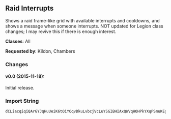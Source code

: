 ## Raid Interrupts

Shows a raid frame-like grid with available interrupts and cooldowns, and shows
a message when someone interrupts. NOT updated for Legion class changes; I may
revive this if there is enough interest.

**Classes**: All

**Requested by**: Kildon, Chambers

### Changes

#### v0.0 (2015-11-18):

Initial release.

### Import String

    dCLiacqiqiQArGYJqHuUeiK6tOiYOqvDkuLvbcjVcLuYSGIBHIAxQWVqHOHPkYXqPSmuKEgkPAAGqDnue2gkP4BOqOXHssDouizDkL6DGquzEOiQ7PuTpui4GqPwOQO6HQOmrqfxufrBef8rLsAKGQQtQI0kr4LGQIzIi6MOKyNQOYpvfLHQIQokieflffQNQqMkkXvrPYwrHu9vqvP1ccrP3cL0Crjj3fryVis)fe1GLdRQwmi4XOYKvWLb2SsXNvfgniDAvA1GqKxdQ0SvYTvO2TI(nKgUQ0XrjLYYHQNdX0r66iQTRIW3bvz8qjopiY6bHW7vkX8rjLQ7Jsv7NMu2iLfshnqklKo6ZrVOteszH0r35LsklKoIJmcfDmPJwOC)LrTDBRakl3Xa(8KyHY9xg22U9jJ)HmyEcjwOC)LXGTBWxWhUytg)JCGdECrNiyf7J7ajoWbpUOtjKGzMTraQXHorO)jfXGcWbsG9XehfE2UXesG9Xg0j12nymGoPiSkwfdm(uiYcrgwGmKpyHfgGjb2hqb)bao8dUpGszmyz72thpXOKa7dOG)aaNKG5dkusEhFP2UXuMqcSpM)Xa4hCFaLYyWY2TNoyktib2hZ)yajbZhuOK8o(sTDJjKa7diGIpaWzb6LdUtaccJblB3E64jwxcjyMz7mCWNErNg6gJDNAOqaIeGJIy8hqNadDYbSxaUXiXbl0)apjyy7rakd4)XascobyX)jEgZmBlWjal7jjy4aH8la32ngoqi)cWnuC7mCWNcya)pgWhgd4)XayyS5DHXyGNemCGq(fGV9iaLb8)yajbNaS4Z68mMz2wGtawgRlbdhq4HTBmCaHhgkUXW2NHd(ualaSqjJd4pVlmgSNJ9zWNTY4NXUZbhyyS5DHXEINemCaf8ha42UXWbuWFaGBO4gdhiKFb4BFgo4tbmGoPJO435d(Z7cJb75yFg8zRm(zS7CWbgpjyMzJHdOG)aah7TA7gdhqb)bao2B1qXngoGc(da8Tpdh8PaSN3XF6fDUvCuYV85jbZmBmCaf8ha4SG)Ni2UXWbuWFaGZc(FIyO4gdhqb)bao2BD7ZWbFka75D8NErN8HXc(FIS(0l6egpjyMzJHdOG)aah71l0VTBmCaf8ha4yVEH(nuCJHdOG)aah7TU9z4GpfG98o(tVOt(WWE9c9dJNemCqVlaITBmCqVlaIHIBBH9sWWXLdDIy7gdhxo0jIHIBBH9sWWb3ad4)XaeB3y4GBGb8)yaIHIBBH9sWWb3aITBmCWnGyO42wyVemCm)Jbi2UXWX8pgGyO42wyVemCabu8baoITBmCabu8baoIHIBBH9sSbf3U2UXggdIFYgqLWmZy4GExaeSEjHTBmCqVlacwVKWqXTZWbFkGb8)yaFymG)hdGHXM3fgJbEgZmBlWjalJnjmZSfk3Fz07cy7gdh07cGG1ljKWmZy44YHorW6Le2UXWXLdDIG1ljmuCJExGTpdh8PawayHsghWFExymyph7ZGpBLXpJDNdoWWyZ7cJXuEsyMzmCWnWa(FmabRxsy7gdhCdmG)hdqW6LegkUDgo4tbmG)hd4d7mu01ak8MWWyZ7cJrVlagd2zOORbu4nza)pgWcy876tbW4zmZSTaNaSmMkHzMXWb3acwVKW2ngo4gqW6LegkUXWbc5xa(2NHd(uadOt6ik(D(G)8UWyWEo2NbF2kJFg7ohCGXtcZmJHJ5FmabRxsy7gdhZ)yacwVKWqXngoqi)cW3(mCWNcyaDshrXVZh8N3fgd2ZX(m4Zwz8Zy35GdmEsyMzmCabu8baocwVKW2ngoGak(aahbRxsyO4g9UaBFgo4tbSaWcLmoG)8UWyWEo2NbF2kJFg7ohCGHXM3fgJnEsaMdsibZmBBfmb4)L9sg)ffbyBip5Ox0jIeBip5Ox0PH9bahhfN)yKh8KWmZEXVtkFym(FhoDsb44KFPigahhfFBdMDCyJrEWtcWCqInKNC0l60W(yZN(xNehhfN)yKh8KWmZEXVtkFym(FhoDsb44KFPi2Mp9Vmaook(2gm74WgJ8GNeMzg2hFiGItbd2UrXjdKamhKqIfk3FzBip5Ox0PnaaVCOVqIpk(9bpjmZSfk3FzO43hqMcPxGTBui9c4JIFFWtcZmBHY9xgh6lKKWmZUBmu87ditH0lW23nMe9dHfGjzuOGPeMzMzMXH(cjB32c7LWmZmZSnO4gk(9bKHlasymu87diFI)ImWUtBcWcfJHIFFGXM3LnGkHzMzMzMzgh6lKW6aa8YH(cj(O43hqgUaiXJe2UnaaVCOVqIpk(9bKpXFrgWtcZmZmZaZbjmZmZmdbqhdOF6hclaFo0xiHXgaGxo0xiX)bGogq)0pewa(O43h84XtcZmdSqagZmBtYJHaahJHqXVZhymiGIUa)jgdq5KWmZmZmo0xiz7gk(9HeMzgyoiHzMHdOKXNgh6lKKamhKa7Jba4Ld9fs2UnaaVCOVqscj2qEYrVOtd7JnO4J)uwUJb8raCi8KWmZUBmeahIXKTNmkuWucZmZmZWbuY4tdgZWSJdd7JnO4J)uwUJb8zgbWHWtcZmdmhKWmZUBmeahIXKTNoycJcfmLWmZmZmCaLm(0GbtcZmdSqa3ngcGdXyYgtWOoycJcfmLWmZmZmCaLm(0qO435JJnO4J)u(WGOp2adJHa4q4jHzMbwiG7gdbWHymzJ1zcgXNmkuWucZmZmZWbuY4tdHIFNpo2GIp(t5ddI(ydmmgcGdXyKgR5jE2XHbBmmjmZmWcbC3yiaoeJjBSAiM180tgfkykHzMzMz4akz8PHqXVZhhBqXh)P8HbrFSbggdbWHymsJ1znp9ep74WGbfMeMzgyHaUBmeahIXKnwnRH1zJ1znpzuOGPeMzMzMHdOKXNgcf)oFCSbfF8NYhge9XgyymeahIXinwnRbIF6jE2XHbBaMeMzgyHaKWmZmZmCaLm(0GXhI88GjHzMbMdsaMdsiXgYto6fDAyFGW9xawayHYFd6KoIIFNp4jHzMTq5(lBdITBBqN0ru878HeMz2cL7Vm4n(Jfmg0XFSy72gKJXFSaFVduOySnihJ)yb(b3hqPsyMz3n2eLA8H34pwS)CWGo(JfEgfkykHzMzMzyFaWXrX5ddH7VaSaWc14(RfyWqN23Ex)70yaDshrXVZhW4jHzMbwiajmZmZmBHY9xgfGfkgdEymO2UTbz7TcOSaWcLppm2gKT3kGo6cra4ZtcZmZmZUBm4z772tgkUb123TNmkuW0WbuY4tdmhKWmZmZSfk3FzpqrhMaeeB3g)Pqpg)XcF4zmsdEJ)ybJb1yKg0XFSWtcZmZmZUBmkalutw772gKd01alaSqnuCB8Nc94dbe(pqrhMaeeJzJnEgJG90XtSgJcfmLWmZmZmZmBHY9x2lo6RTBWZyKgujmZmZmZmZwOC)LbDcGNTBJ)uOhBwOO48Ho(JfdIYEXrFnM8UbVXFSy)5GbD8hlgkUbVXFSyms7fh9LNeMzMzMzMzluU)Y2GoPN7pgGXGmgBZ6)aX2TniBVvaLb0jLppjmZmZmZmZUBmOta8mgbJ1zQrHcMsyMzMzMzMzMzBq2EeGYa6KYFd6KEU)yagJ1zkgBZ6)aHNeMzMzMzMzMz2gKThbOSaWcf(b3hqP8HobWJNeMzMzMzMzGfcqcZmZmZmZmZmBdY2JaugqNu(BqN0Z9hdWyqNa4HX2S(pq4jHzMzMzMzgyoiHzMzMzMz2gKd01alaSqTDJcWcvcZmZmZaZbjmZmWCqcWCqcjyMzdoxK31hs2DEP3)6cr8Px0PeyFaf8ha4ScYdB3GbtcSpGc(daCwb5bl3XaB3yE8Nc9ak5hajgqLWmZwOC)LHWAJ8hhy7gStNua(MphGvXQWEy4ztewfRc(c(WfBY4FewfRIvad3pRIvXcaluY4aewfRAeRnYFCaKHVqVuamjmZSfk3FzlWgkgdcOuk6ymg8UduOymOG7dOuB3yy7TcOmgWr5ZtcZmBHY9xguWFaGd)G7dOuB3GcUpGsnikd7dOG)aah(b3hqPmgSKWmZwOC)LbVNWyWJnmg8ykgd6tymOSHXGYumguwhJbfILWmZG(KTBqb3hqPgeLXNnJzd7dOG)aah(b3hqPmgS4zmsd7Jjok8KWmZG3t2UbV7afQXiTXFk0doWDXNPpzmsd7Jjok84jHzMbp2SDdEpzqug2hqafFaGZc0lhCNaeegdwsyMzWJP2UbVNmMnMAqug8ytcZmdkB2Ub9jdIYW(y(hdGFW9bukJbljmZmOm12nOpzmBqztcZmdkRB7g0Nmikd7diGIpaWzb6LdUtaccJbljmZmOqSTBqzQXSXudIYGY6syMzsyMzluU)Yqi)cWXyq4bgdk4paWTDJHdeYVaCmgdhq4bgJHdOG)aaxcZmdcp2(Sf4JJ9ADE07KIWNNeMzgeES9ia98O3jLpmsEsgybggJbmgmsEsgybgg7jm2t8mMz2wFka3G3DGc1G3DTSbin)JVC)1csgh0)8bqcZmdcp2EeGo6cra4ZW2BfqhDHia85XtcZmdcp2EeGYcaluY4a(iS2i)Xb8KWmZGWJThbOm6aCkalNHUqX5)eg7jm2t8KWmZGc(da8TpBb(4yVwNh9oPi85jHzMbf8ha4BpcqzaDs5J9Xg0jfJX6mfJb7zSJfsE65ojmEsyMzqb)ba(2Ja0ZJENu(Wo7KNJLtYyyymgWyWy5zNhgg7jmgZ8Hc(daC4hCFaLAmsJP84jHzMbf8ha4hJ)yb(EhOqTDdE3bkujmZmOG)aa)y8hlWp4(ak12nOG)aah(b3hqPsyMzsyMzBqXTRTBSHXG4NSbujmZmZmBHY9xgh6Y2TXFk0doWDX)Amsd7Jjok84jHzMzMzluU)YWrHNTBxJzd7Jjok8mikJph6Yy2yJNeMzMzMTq5(lJExam2LdDIX4gya)pgGX4gWyZ)yagdcO4daCjmZmZmB3y4GExaeSEjbgJHJlh6ebRxsGXy4GBGb8)yacwVKaJXWb3acwVKaJXWX8pgGG1ljWymCabu8baocwVKqcZmZmZO3fy7ZwGpo2R15rVtkcFEsyMzMzg9UaBpcqpp6Ds5dJLNDEsEsgybggJbmgmwE25j5jzGfyym(COlJzJnEgeLbVNWymZNpok8mMn24zqug0Nmwldk4paWHFW9bukpEsyMzMzg9UaBpcqhDHia8H3tymOpXtcZmZmZUCOZTpBb(4yVwNh9oPi85jHzMzMzxo052Ja0ZJENu(WE(ZyHLNXkWWy07cGXG98NXclpJvGHXEcJbL15jHzMzMzxo052Ja0rxicaF4XumguiMNeMzMzMXnWa(Fmy7ZwGpo2R15rVtkcFEsyMzMzg3ad4)XGThbOyVwNh9oPi8VCOtEsyMzMzg3ad4)XGThbOW)DaCgk5jDafEZZrEmea4i8P4Kb8mMz2GEha2ZxxiciIp(GXnyuawOsyMzMzg3ad4)XGJj6zOORbu4npdL8KA7gfNmWyMzJcwledLcfGB)Hb0jIrrnO3bGXnyuawOsyMzMzg3W2NTaFCSxRZJENue(8KWmZmZmUHThbONh9oP8HD2jphlNKXWWy07cGXG98NXclpJvGHXEcJbLPgJ0ykpjmZmZmJBy7rakdOtkFSp2GoPymwNPymypJDSqYtp3jHXtcZmZmZ4gog)Xc89oqHA7g8yQeMzMzMXnCm(Jf4hCFaLA7guiwcZmZmZ4g2EeGYcalu(Wycg1yy8KWmZmZmSpq4(lalaSq5ZnWtcZmZmZ4g2EeGYcalu(WGXtcZmZmZM)XGTpBb(4yVwNh9oPi85jHzMzMzZ)yW2Ja0ZJENu(Wo7KNJLtYyyym6DbWyWy5zNhgg7jmgZqzZyKgt5jHzMzMzZ)yW2JaugqNu(yFSbDsXySotXyWEg7yHKNEUtcJNeMzMzMn)JbhJ)yb(EhOqTDdEpjHzMzMzZ)yWX4pwGFW9buQTBqztcZmZmZGak(aaF7ZwGpo2R15rVtkcFEsyMzMzgeqXha4Bpcqpp6Ds5d75pJfwEgRadJrVlagd2ZFglS8mwbgg7jm2t8KWmZmZmiGIpaW3EeGo6cra4dVNWyqzkpjmZmZmdcO4da8ThbOSaWcLmoGpcRnYFCapjmZmZmdcO4da8TH)7aGppjmZmWCqcWCqcjyMz7muCGDNx69VUqeF6fDkb2hVRpKa4i2UTf2lb2hVakR8FTDBlS3yMz7fqTTYUtHJXmJG9U(qcGBBLDNchjKyHY9xg55LcNNB72wMOtGTBBb276djaom2JrcZm79JtHKTBBb276djaommgS3pofsSbdJb79JtHetHHXG9(XPqI1HHXG9(XPqcIHXEmsyMz4)7GTBBH9SxInO4212n2Wyq8t2aQrEEPW55h4)7awVKW2ny4)7am74WUgyoib2hKNxkCEUTBKNxkCEUeBip5Ox0PH9XdaLDZlLKxekFEsyMz3n2PiNoz8)oWNNrHcMsyMzMzgoGsgFAyFqEEPW55h4)7GeMzgyHaUBStroDUvCuYV85zuOGPeMzMzMHdOKXNg2hKNxkCE(X7hNcjjmZmWcbiHzMzMz4akz8PH9b55LcNNFmrNajmZmWCqcWCqcjW(4oPW552UTfJzMTN)raR7eiHzMbFXMXm(0NXyB32YwqEbRLTBWop5XJblyymUbB3yJjWyxo0PTBWo9Cm6qERFYt6cqrG8tqmmmg602nkoza7XiHzMzMzBb5fSw2Ubd(b4OxoJfO4OWdggJBW2n2ycm2LdDA7gStphJoKXglaiZAynWyp7XiHzMDESjj2W50Zz72w2cYlyTSDdgJbqGmCbWWyCd2UXgtGXUCOtB3GH8cwlidfDbjiJdGaz4cGHXqN2UrXjdypgjmZmZmBliVG1Y2nyyFcW8baNjHyJGEbRbyymUbB3yJjWyxo0PTBWg9cwlid)OlibzSpby(aGJmc6fSgGXE2JrcZmd(z35y5Km22TTSfKxWAz7gSZqjpPaCBeuukmmg3GTBmfIXyxo0PTBWUZta5)4XOq(JJJcpi)eRddJHoTDJItgWE2JrcZmJXpBRS7K2UTLTG8cwlB3GbFUCWfggJBW2n2ycm2LdDA7gmSHWDDPqcYWNlhCHHXqN2UrXjdyp7XiHzMDEgF6jhXITBBzliVG1Y2nyJUlWKdadJXny7geZeySlh602nyFiCxxkKG8l(fGqHmYDbMCayym0PTBuCYa2ZEmsyMzW5KyZc8dFo3PBf(zX2TTSfKxWAz7gmw5ohmgWbaicammg3GTBSXeySlh602nyJEbRfKHd4tHcFM3hqPqMvUZbgWbaicammg602nkoza7XiHzMzMzBb5fSw2UbBef)pFqE9PayymUbB3ynpHXUCOtB3Gn6fSwqEe0)ak8G8iuYlscaCqHmRddJHoTDJItgWEmsyMzMz2wqEbRLTBWWg5fkKWY9tbWWyCd2UX6pHXUCOtB3G9HWDDPqcYdGpfkCN3hqPq(J8c9IL7NcGXE2JrcZmBe8JnRG95SDBlBb5fSw2Ubd(ENd2iOGpommg3GTBSXum2LdDA7gSrVG1cYN7tjJdG8zqIBHobWWyOtB3O4KbSN9yKWmZyfS36jTDBlBb5fSw2Ub7muYtkah5fSwWWyCd2UXuigJD5qN2UbB0lyTGmd4OiuiFkhyeuuo4cdJHoTDJItgWE2JrcZmd(InJj5Zod(y72w2cYlyTofo2UXgRZui(jgfgd5fSw2UbB0lyTmsIYbxyymUbB3ykeJXUCOtB3Gn6fSwqEe0)ak8GmRCNdmgLcdJHoTDJItgWEmgZmBBfD0NZobah5IoLWmZmZSTG8cwRtHJTBSXgJIrX2tymKxWAz7gSrVG1YijkhCHHX4gSDJPqmg7YHoTDd2OxWAb5rq)dOWdYSYDoWyukm2JrcZmZmZ2cYlyTSDd2ZEPxU)YE(6JqHHX4gSDJPqmg7YHoTDdgYlyTG88tjJdGmybgdM0)6fhWDrUOtiZgm2JrcZmZmZ2cYlyTSDd2iO)bu4zKeLdUWWyCd2UXuigJD5qN2UbB0lyTG8iO)bu4b5Z)VtSNdJiVzda)oFaJ9ShJeMzgCym7ofo2UTLTG8cwlB3GncUKxl75FeOWWyCd2UXgtGXUCOtB3GDNNaYqaDcGmcCjVwq(jigg7XiHzMzMzBb5fSw2UbBe66JBph8hddJXny7gR5jm2LdDA7gSpeURlfsq(eaOxUfaYiOZlhcuuo4cV)jaWypgjmZmZmBliVG1Y2nym8b4xGXWfhadJXny7gBmbg7YHoTDdgYlyTG88tjJdG8Mpa)c2CXbWyp7XiHzMXkp7CWhB32YwqEbRLTBWg9c(4g8)Nd2ik(fUayymUbB3yJjWyxo0PTBW(q4UUuib5XOt4czKxWhh6FoadJHoTDJItgWE2lb7LqcMz2g9NxkKmoOao4ABqXnSpUtkCEUeBqXnU1hbbJDNue7oT3)fhHp2h3jfopNNnGkHzMTbf3GRTBSHXy0UtkInGkHzMzMzluU)YUtQTB3jfbRWLesyMzMz2DJnrPg)7KEG8cwldf3Ut6bYlyTofo8mkuWucZmZmZmZmSp28P)1jXXrX5ZT(ii2XHbZUtkahN8l1atkoKmOFeBIAiVG1YM)Xag5PWbgpjmZmZmdSqasyMzMzMzMTq5(lB(hdSD7oPhiVG1YqXT7KEG8cwRtHJeMzMzMzMz3n2eLA3j9GBWOqbtjmZmZmZmZmZmSp28P)1jXXrX5ZT(ii2XHbZUtkahN8l1ysWSJdB(hdSJddgtYgFrqUZh2zWXUZnOW4jHzMzMzMzgyHaUBSjk1Ut6XLdDAuOGPeMzMzMzMzMzg2hB(0)6K44O485wFee74WGz3jfGJt(LAmjy2XHn)Jb2XHbJjzJVii35d7YHoT7CdkmEsyMzMzMzMbMdsyMzMzgyoiHzMbMdsaMdsC3yyF8HakofmyuOGPeMzgoGsgFkbyoiHeyFCECu65)RfKg9cwleB32cwHH9jaZhaCMeInc6fSgGrcB3O4KbymScBe0lynyOBmkuGX47dOuakzeyKW2nkozagdRW2k(FoyNHtg5paWHrcB3O4KbSxcSpGF0fKop(fGqh9cwleB32cwHXyWeapyKW2nkozagdRWo7IZTag6gd(b)1D(agjSDJItgGXWkm4hDbjd(IIpSTncGdMxkKGrcB3O4KbymSc7535WD(WGFWFbJe2UrXjdyVeyF88)6p5aWbN8Dy0lyTqSDBlyf2i6hFZfhaJe2UrXjdWyyf2i6hhHm(damsy7gfNmaJHvyJOF8n)1cgjSDJItgWEjW(Gvalaao4KVdJEbRfITBBbRWi5NdG)PayKW2nkozagdRWyLp5fmsy7gfNmaJHvySYF(ybGrcB3O4KbymScJfO4FeOWiHTBuCYamgwHn6FI)dGbhWgWebaJe2UrXjdWiHzMHvym(dxamsy7gfNmaJHvym((cJe2UrXjdWyyfgl3haCMeIXazCibJe2UrXjdyVesSH8KJErNg2hluu4s(L)DsrWyiVG16u4GXqEbRfgBmze6ZbpBYZyMzJKOOWL8R9nKxWADkCyKiVG1YE)xC7onkuG94EcW0UtkahN8l1OFiSasyMzBqXn4A7gBymgT7KIydOsyMzMz2cL7VS7KA72DsrWkCjHeMzMzMD3y8NOuBmze6ZbpBAO42DspqN8KWmZmZS)CW4ZFIsT7KEG8cwRtHdpdf34prPgYlyTofo8muCJ)DspqEbR1PWX23nKxWADkC4XtcZmZmZ(ZbJp)jk1Ut6bYlyT4zO4g)jk1qEbRfpdf34FN0dKxWAz77gYlyT4XZOqbtjmZmZmZmZWbuY4t7oPsyMzMzgyoiHzMbMdsyMz4akz8PnVljaZbjKyHY9x2gYto6fDAKFh(ua2Rf7MxkcFEsyMzmZSX4)DWqOFkzedhSbhGa1WjpnWja4qYE6Gjmeah6CarcZmBHY9xg55LsYlc12nSpEaOSBEPK8Iq5ZtcZmtcZmBdkUDTDJnmgJg55LsYlc1gqLWmZmZSfk3FzKTDJ88sj5fHI1ljKWmZmZSfk3FzVaQTBKTJdd2lGctcZmZmZwOC)L9G8DaJn)JbymU1hbrcZmZmZUBm2nV0tILlcfHpzEgfkykHzMzMzMz2dY3bB3y38s3k7ofo8jZtcZmZmZmZS5FmW2n2nV0Z9hd4tMNeMzMzMzMzCRpcITBiGfGJYNPym2nV0ZwFee(K5XtcZmZmZaZbjmZmZm7UXEq(oy)5Gn)Jb2FoyCRpcIrHcMsyMzMzMzMH9X76djaocwFq(oqcB3W(4D9HeahbRpiFhiHHIBBH9syMzMzMzMTq5(l712nSpExFibWrW6dY3bsiHzMzMzMzMeMzMzMzMzVhKNxQTBKLWmZmZmZm79y(hdSDB(hdKWmZmZmZm79GB9rqSDJB9rqKWmZmZmZm79y9rOJaGPTBVhRpcDeamnuCJ5XFk0dOKFaKWmZmZmZm79ya8hSDJDZl9ue4a(dpdFRqrrO8jZtcZmZmZmZS7gJDZl9Ky5Iqr4)cO8mkuWucZmZmZmZmZm794fqTDJDZl9mCWNsghWWF8Dbj(VakpjmZmZmZmZmZmSpEbuw5)Iv2nV0TYUtHd)xaLhjSD7b57GeMzMzMzMzGfcqcZmZmZmZmZm794fqTDBExsyMzMzMzMbMdsyMzMzMzM9ES(i0ZdO2U9E8cOgkU9ES(i0ZdOsyMzMzMzMD3ySBEPNIahWF4z4BfkkcL)lGYZOqbtjmZmZmZmZmZS3Jxa12T5DjHzMzMzMzgyoiHzMzMzMz27XDsrSD794oPigkUnaaVCOVqIp2h3jfophRVhCRpccj4jHzMzMzMzMeMzMzMzMzluU)YqxdNHogcFQTBVh35zOJHWNkHzMzMzMz27XDEg6yi8P2UXU5LI9Mnao6D(4m0Xq4t5tMNeMzMzMzMz3n27XDEg6yi8P2FoytuQHUgodDme(uJcfmnMz2y38snWKcWbdgh6yi8PsyMzMzMzMzMzmZSXyacGAuOGlUDNuaoo5xQr)qybmkQna28jVOym4caV35dJcfyRpc14(iuJEhdKWmZmZmZmZmZwOC)LDNuem2eaVtNueB3EpUtkcgBaaE5qFHeFSpUtkCEowFp4wFeesWtcZmZmZmZmZmBdkUbx2SDJnmgJ2DsrSbujmZmZmZmZmZmZmBdkUbxMA7gBymgTjaENoPi2aQeMzMzMzMzMzMzMzMzluU)YUtkgBcG3PtQTB3jfbRWLnsGXMa4D6KIGv4YusiHzMzMzMzMzMzMzMz2DJDN0dKxWAz772eaVtN0dKxWAz)5GDN0dKxWADkCS9DBcG3Pt6bYlyTofogfkykHzMzMzMzMzMzMzMzMzMnbW70j9y9rON9rO2UDN0J1hHE2hHkHzMzMzMzMzMzMzMzgyoiHzMzMzMzMzMzMzG5GeMzMzMzMzMzgyoiHzMzMzMzMzM9ECNueB3Ma4D6KIiHzMzMzMzMzM9EGaatB34tnMT3J1hHocaMgt2y7jEgZmBmgGaOgfk4IBiaW0qOFkzejmZmZmZmZaZbjmZmZmZmZKWmZmZmZmBHY9x2gYto6fDApa0tNu(iG1gmgYlyT4jHzMzMzMzMzMTq5(l7oPsyMzMzMzMzMz3ngfsVa(iVG1INTVBWqO435dygfkykHzMzMzMzMzMzMz3j12nSpwOOWL8lFeWAZXDsrWyZ7cJH8cwlm2M)cbWtcZmZmZmZmZmdSqa3ngfsVa(iVG1INTVBWMKhdbaomJcfmLWmZmZmZmZmZmZS7KA7g2hluu4s(LpcyT54oPiymKxWAHXM3fgBZFHa4jHzMzMzMzMzMbMdsyMzMzMzMzMz3n2eLA3j1OqbtjmZmZmZmZmZmZmd7daookoFyNoPaCCYVuJjb74GIIqXVZh8rEbRfVJdymjBIsTnOKNdW4jHzMzMzMzMzMbMdsyMzMzMzMzMz4akz8PDNujmZmZmZmZaZbjmZmZmZmZEpEaONoP2U9aqpDsnMz2yhY)byB7D7ha6PtkFyiVG1cgpdf3E3(bGE6KYh5fSwNchEsyMzMzMzMjHzMzMzMz2DJ9EWT(ii2(Ubd(InJj5Zod(aZOqbtjmZmZmZmZmZS3JhOiFoB3y38sFo5nB4tgJbBR43XOxCGHUXg95WVBUCay8KWmZmZmZmZmZwOC)LH8cwlsIYb3rFomgYlyTijkhCXyOV0l3F981hHIXqG(hqHhjr5GReMzMzMzMzMzMeMzMzMzMzMz2guCdU2UXggJrJ)7XDsr4zdOsyMzMzMzMzMzMz2cL7VS7KA727XDsrWkCjHeMzMzMzMzMzMzMD3y3j9a5fSwNchBF3yJ1zke)eJYOqbtd5fSwKeLdUJ(C2UDNujmZmZmZmZmZmZmdSqa3n2DspqEbR1PWX23n2yJrXOy7jJcfmnKxWArsuo4A72DsLWmZmZmZmZmZmZmWcbC3y3j9a5fSw2(Ub7zV0l3FzpF9rOWmkuW0qFPxU)65Rpc12T7KkHzMzMzMzMzMzMzGfc4UXUt6bYlyTS9Dd2iO)bu4zKeLdUWmkuW0qG(hqHhjr5GRTB3jvcZmZmZmZmZmZmZaZbjmZmZmZmZmZmWCqcZmZmZmZmZm7UXqEbRfjr5G7OpN9NdgYlyTijkhCT)CWqFPxU)65Rpc1(Zbdb6FafEKeLdUgfkykHzMzMzMzMzMzMziVG1IKOCWD0N7aDA7g)3JhOiFo7phS3J1hHEEa123nymawqjpPaCy8KWmZmZmZmZmZmZmKxWArsuo4EGoTDJ)7XlGA77gmgalOKNuaomEsyMzMzMzMzMzMzg6l9Y9xpF9rOhOtB34)E8cO2(Ub7zqabGFcaomEsyMzMzMzMzMzMzgc0)ak8ijkhCpqN2UX)94fqT9DdgCqrh)G8hFaMHIBVhVaQTVBWybGJJI)G8hFagpjmZmZmZmZmZmZm7UXqEbRfjr5G7Op3b60(Zbd5fSwKeLdUhRpc9SpcvcZmZmZmZmZmZmZ(ZbJp)jk1qEbRfjr5G7Op3X6Jqp7Jq5zO4gYlyTijkhCpwFe6zFeQXiyiVG1IKOCWD0N7y9rON9rO8mkuWucZmZmZmZmZmZmZmZmKxWArsuo4o6ZDS(i0Z(iuB3qEbRfjr5G7X6Jqp7JqLWmZmZmZmZmZmZmWCqcZmZmZmZmZmdmhKWmZmZmZmdmhKWmZmZmWCqcZmdmhKamhKqIfk3FzBip5Ox0Pr(D4tbW5I8U(qIppjmZmMz2GZf5D9HKHd2GdqGA4KNg4eaCizpDWMHa4qNdisyMzluU)YO2UTvaLL7yaFEsyMzluU)Yq4(lalaSqTDd7deU)cWcalujmZmMz2gqLWmZyMzBHY9xguWFaGB7gdhqb)baUeMzgZmBqb)ba(2JauwayHYh7dOG)aaNvqEWtcZmJzMTfk3FzdGf9B7g1y2W(ak4paWzfKhSChdKWmZyMzBHY9x2F9c9B7g)bWI(nMSX2t8S)CW4ZMXSnaw0VXin2EINj7nMAO42tsyMzmZSbf8ha4BpcqzbGf6zOluC(SHXydJXgg7VEH(5jHzMXmZguWFaGV9iaLfawONHUqX5ZggJnmgBym24jHzMXmZgc3FbybGfkFOG)aaNNeMzgZmBG5GeMz2cL7Vm87dO0XOi0ZJENuB3EscZmBHY9xg55LsYlc12nSpEaOSBEPK8Iq5ZtcZmBHY9xgzeWal3faX2TTWEjmZSnO4gejB3ydJXOrEEPK8IqTbujmZmZmBHY9xgzB3ipVusErOyfIejKWmZmZSfk3FzV2UXU5LEsSCrOi8jZZ(Zbd7J31hsaCeSYU5LUv2DkC4tMhjKWmZmZSfk3FzxB3GizmZSDTDB4I8U(qYUZbawGiNbrY2T7CaGf7onYZlLKxeQeMzMzMTq5(ldbkk8KWmZmZS7g71OqbtjmZmZmZmZwOC)LDNNHogcFQTBSBEPyVzdGJENpodDme(u(WExFibWHXtcZmZmZmZS7g7opdDme(uJcfmLWmZmZmZmZmZqGIcpB3EpqaGP9Nd2eLAVhdG)GeMzMzMzMzGfcqcZmZmZmZmZmdbkk8SDJDZl9ueg9lYfcla)3dYZlLNeMzMzMzMzG5GeMzMzMbMdsyMzMzMeMzMzMTq5(lJExam28pgGXUCOtmg3agJBGb8)yagdcO4daCjmZmZmB3y4GExaeSEjbgJHJ5FmabRxsGXy44YHorW6Leymgo4gqW6Leymgo4gya)pgGG1ljWymCabu8baocwVKqcZmZmZKWmZmZS7gdbkk8mkuWucZmZmZmZmYiGbwUlacwVKW2nkozGeMzMzMzMz43hqPJrrONh9oP2Un(tHEm(Jf(43hqPJrrONh9oPym6Db2ERakJVpGs5ZJNeMzMzMzMzsyMzMzMzMnGkHzMzMzMzMzMn)JbBpcqzbGfkFek(D(4aHme4)Em)Jbym2WyyFm)JbKemFqHsY74lLhpjmZmZmZmZmZSfk3FzC2UXySpfoq(msI9Orq(SNrYNX4ry99GB9rqiHeMzMzMzMzMz28pgS9iaLfawONHUqX5ZDGJX4oEGX4oGapjmZmZmZmZmZmeU)cWcalu(Z)yapjmZmZmZmZmZS5Fmy7rqrHhFEsyMzMzMzMbMdsyMzMzMzMjHzMzMzMz2cL7VmouYtkgJd6h)babJn(ozmGd6h)baJD5qNN7pgy72tySNWyJ)uOhqj)aGXM3LeMzMzMzMzluU)YUtk89sHYk3jJbCq)4pasyMzMzMzMjHzMzMzMz2guCdU2UXggJrJ)7XDsr4zdOsyMzMzMzMzMzluU)YUtQTBVh3jfbRWLesyMzMzMzMzMz3n2DspqNgfkykHzMzMzMzMzMzMzCOKNuB34qjpPgRLXMeMzMzMzMzMzMzMTq5(ldS(ViGbB3OgZg)7KES(i0Z(iudf3yE8Nc9ak5haEsyMzMzMzMzMzMz2cL7VmCW4)DA724pf6X4pw4)eg7oPhCdgZgy9Frad8KWmZmZmZmZmZmZS7gdhm(FN2(U9KrHcMsyMzMzMzMzMzMzMzMD3yCq)4pai2(U9KrHcMsyMzMzMzMzMzMzMzMzMzxo055(Jb2UDN0Jlh6ucZmZmZmZmZmZmZmZmWCqcZmZmZmZmZmZmZmZmoOF8haeB34G(XFaqmwlJnjmZmZmZmZmZmZmdSqa3ngoy8)onMSn(ozmGd6h)bWOqbtjmZmZmZmZmZmZmZmZgFNmgWb9J)ay7goy8)oLWmZmZmZmZmZmZmZm7oPW3lfkRCNmgWb9J)ay72DsLWmZmZmZmZmZmZmZm7YHop3FmW2T7KEC5qNsyMzMzMzMzMzMzgyoiHzMzMzMzMzMbMdsyMzMzMzMbMdsyMzMzMzMD3yCOKNuJrWEYOqbtjmZmZmZmZmZSlh6C7raklaSqjJd4d70jfGV5ZbyvSQt5qNiSkwfm74WUCOZZ9hd4jHzMzMzMzMzMD5qNBpckk84ZtcZmZmZmZmZm7UXgFNmgWb9J)aymzB8Nc9ak5haJcfmLWmZmZmZmZmZmZmUHThbOSaWcLp2hBqXh)PSChd4p(ozmGd6h)bGhpjmZmZmZmZmZmZmJBGb8)yW2Ja0ZqrxdOWBY)oPW3lfkRCNmgWb9J)aCS(i0Z(ium2DsHVxkuw5ozmGd6h)b4GBGNeMzMzMzMzMzMzMD3yCq)4paigJG9KrHcMsyMzMzMzMzMzMzMzMXnS9iaLfawONHUqX5)egJnmgBym24jHzMzMzMzMzMzMzGfcqcZmZmZmZmZmZmZmZS7gB8DYyah0p(dGXKnM4GjmkuWucZmZmZmZmZmZmZmZmZmJBy7raklaSqpdDHIZNnm2tySNWySXtcZmZmZmZmZmZmZmZmWcbC3yJVtgd4G(XFamMSXemQdMWOqbtjmZmZmZmZmZmZmZmZmZmUHThbOSaWc9m0fkoF2WySHXEcJXgpjmZmZmZmZmZmZmZmZaleGeMzMzMzMzMzMzMzMzMzg3W2JauwayHEg6cfNpBym2WySHXyJNeMzMzMzMzMzMzMzMzG5GeMzMzMzMzMzMzMbMdsyMzMzMzMzMzMzg3W2JGIcp(8KWmZmZmZmZmZmZmUbgW)JbBpckk84ZtcZmZmZmZmZmdSqasyMzMzMzMzMzMzg3W2W)DaWNNeMzMzMzMzMzMzMXnWa(FmyB4)oa4ZtcZmZmZmZmZmdmhKWmZmZmZmZmZUBmoOF8haeJry3yZOqbtjmZmZmZmZmZmZmdcO4da8ThbOm6aCkalNHUqX5ZggJnmgB8KWmZmZmZmZmZaleGeMzMzMzMzMzMzMbbu8ba(2JaugDaofGLZqxO48FcJ9eg7jEsyMzMzMzMzMzG5GeMzMzMzMzMzgeqXha4Bpckk84ZtcZmZmZmZmWcbiHzMzMzMzMzMD5qNBd)3baFEsyMzMzMzMzMzCdBd)3baFEsyMzMzMzMzMzCdmG)hd2g(Vda(8KWmZmZmZmZmZGak(aaFB4)oa4ZtcZmZmZmZmWCqcZmZmZaZbjmZmWCqcZmBdkUDTDJnmge)KnGkHzMzMzluU)YM)Xam2LdDIX4gWyCdmG)hdWyqafFaGlHzMzMz7gdhZ)yacwVKaJXWXLdDIG1ljWymCWnGG1ljWymCWnWa(FmabRxsGXy4acO4daCeSEjHeMzMzMD3ytuQrgbmWYDbqW6LegfkykHzMzMzMz28pgSn8Fha85jHzMzMzMz2LdDUn8Fha85jHzMzMzMzg3W2W)DaWNNeMzMzMzMzCdmG)hd2g(Vda(8KWmZmZmZmdcO4da8TH)7aGppjmZmZmdmhKWmZaZbjmZmgoGWJThbOW37afk)XFk0JXFSWNHT3kGcFVduO85HXWVpGshJIqpp6DsnMngoGWJT3kGssWgkFE84jbyoiHeyF8cWVOdxoB32c7nMz2Wgh)djdDJ9cWVOdxoJ7Vwq4ZbxKd7KtkoKSDBl3jfGFI)Y2TJJdmg3FTGWNdU2UDCCWEjOFiSah3jcaNYh7Jxa(fD4YHX2YDsb4N4VSD7Pd2WyC)1ccFo4A7g53HpfaNlY76dj2Ztc6hclWXDIaWP8X(4fGFrhUCySTCNua(j(lB3E6GjWyC)1ccFo4A7g53HpfG9AXU5LIWEEsiHeKoAafYCKrOOJj95KsjLs6Oph9Ecal43hpa4Sc6aG0Z9ePJ(ddx6fD(xqMIFF8aGJqklKEo2iLfshrXVpEaWjLfshbobysjD0zOZHl9IoriDecziaobysppoyZflKoA05pjjjjPJqidbWjat6iYB2CXcPJG8zypIfipIfSzmlKoIcPxaPJqOFkzeshrEcobysjD0NmfL0rKNxkPJExFibWjDezeaK)l49HecfNmG0Nt6iYiaitEEPK(CsPKoI8KIFF8aGtklKsjLskL0rCOluCszH0ZbXKEUNiLs6ioYiu0XSaWcL0rmZSDgzek6yJcWcvInKNC0l6KppjmZSfk3FzuB32kGYYDmGppjmZSfk3FzyB72Nm(hYG5jKWmZwOC)LXGTBWxWhUytg)JCGdECrNiyf7J7ajoWbpUOtjmZmjmZS7gd7JpeqXPGbJcfmLWmZmZmCaLm(ucZmdmhKWmZKWmZ2GIBW12n2WymA8X(4fGFrhUC8SbujmZmZmBHY9x2j(lB3W(4fGFrhUCyfUKqcZmZmZoXFDS(i0Z(RfyW2Tt8xhRpc9S)AbgmuCJ5XFk0dOKFaKWmZmZS7gJAmBN4VowFe6z)1cmymc2j(RJ7KcWpXFzuOGPeMzMzMzMzN4Vo4(Rfe(CWLppjmZmZmZmZoXFDS(i0Z(RfyW2nQeMzMzMbMdsyMzG5GeG5aPJgaiCKocBCo7epD8ePJgUiqKip5O3taiD0FcjshnCrExFinI(5GlcPJGO5iD0Wf5D9HelaSqjDeenhPJGcUpGsjLbiMreIzuSAwnJI1WOyc2ykBqmBpr6gMHyiM0r3bshX4)DWoDsb44KFPiKo6oVuiZHo(DbOGbsphBKocIeze6DdKiDejpjdSq6Of6FGuwiD0WDZMlh5ffsKYcPJgtErVKYcPusPKoAZNJErNKYcPJgtErVKYcPusPKo69eV0)cmPKYcPJgtErVKYcPusPKoc)ZbiLfshnM8IEjLfsPKsjDeo6cqklKoAm5f9sklKsjLs6i6FbMuszH0rJjVOxszHukPushrgba5j4eaCsFoPJiJaG8lGcHpLUaKcbsPKoAsEml43hpa4iKEoMs6iuY01Dci95Koch84IozbsVashD5qNKoIIFF8aGtklKoIJmcfDmPJyMzJf87Jha8TTZEgR8CSzbYK8zBfYNKr)KNJfiZUZXWPKKLtY4tchj2qEYrVOt(qgJbzmgcziCYtaMumgKXyiOKX5aBLDNchmgckzCoW5(JbymiJXGmgBaGq3k7ofoySbac9C)XamgKXyqgJDCCWtcZmBHY9xg12TTcOSChd4ZtcZmBHY9xg22U9jJ)HmyEcjmZS7gd7JpeqXPGbJcfmLWmZmZmCaLm(ucZmdmhKWmZKWmZwOC)L9IXEzQTByF8U(qcGJGveuY4CGTYUtHdjWyyF8U(qcGJG1bacDRS7u4qcjmZmjmZS7g71OqbtjmZmZm79abaM2UrXjdKWmZmZS3J1hHocaM2UrLWmZaZbjmZS7g7LPgfkykHzMzMzVm9abaM2UrXjdKWmZmZSxMES(i0raW02nQeMzgyoiHzMjHzMD3ytuQ9A)5GHqgcN8eGj123nyJo)jjjjH8PNJLtYygZUZZcm7phmeuY4CGTYUtHZ2iKHaF2WySopBF3GDEafMrHcMsyMzMzgZmBNhhqbZbJcfyJ)iuaUDrmkuGHGsgNdiHzMzMziOKX5aBLDNchB3W(4fqzL)lwrqjJZb2k7ofoKqcZmZmZUBmeuY4CGTYUtHJrHcMsyMzMzMzM9A7g2hVRpKa4iyfbLmohyRS7u4qcjmZmZmZmZqqjJZbo3FmW2T3J5FmqcZmZmZaZbjmZmWCqcZmtcZm7UXMOu71OqbtjmZmZmdhqjJpLWmZaZbjmZmjmZSfk3FzCRpcITBVhCRpcIeMzMeMz2DJHqgcN8eGj123nyJo)jjjjH8zypIfipIDND2jhncMrHcMsyMzMz2cL7VmKxWADkCWyiVG1Y2TJJdjmZmZmtcZmZmZUBmU1hbX23nyNhBsInCo9CWmkuWucZmZmZmZmMz2oDJ9(xlizCFekI9IJszgDUGKH8cwlmg8agCNOWZOqbqY4(tJ7JqnSpby(aGZKqSrqVG1WHeMzMzMzMz3ng2hNhhLE()AbPrVG1cbRiVG1IegfkykHzMzMzMzMzM9U9da90jLpmSpby(aGZKqSrqVG1amEhOtB3O4KbsyMzMzMzMbMdsyMzMzgyHaUBmU1hbX23nym(zBLDNeMrHcMsyMzMzMzMXmZ2PBmkuGH8cwl7IyWNlhCXy)5GrHcS1hHAWNlhCnO)3xWemymzJnMWqaCOZbe7)afJDPmje7XcsVqbdhsyMzMzMzMD3yiVG1Y23nyWNlhCHzuOGPeMzMzMzMzMz2cL7VS7KA7272pa0tNu(WGpxo4cJNeMzMzMzMzMz2cL7VmUpcfoGf9B7g1y24FN0J1hHE2hHAO4gZJ)uOhqj)aWtcZmZmZmZmZm7UX4(iu4aw0VXKn2G4dwTrHcMsyMzMzMzMzMzMz2DspESG0luWGTBuCYaJzMnoYaBmkoWqEbC3)YEXr5aii35djmZmZmZmZmZmWCqcZmZmZmZmZm7UXUt6XJfKEHcgmkuWucZmZmZmZmZmZmZUt6b3GTBSXOmMz2WbdK5adgf1yJ1T7gdEadbaSVHqMJdGGSH8YGpxo4kHzMzMzMzMzMbMdsyMzMzMzMbMdsyMzMzgyHaUBmU1hbX23nyNNXNEYrSaZOqbtjmZmZmZmZUBmSpGF0fKop(fGqh9cwleSI8cwlsyuOGPeMzMzMzMzMz272pa0tNu(WgDxGjhagVd0PTBB(leGeMzMzMzMzG5GeMzMzMzMz3ngYlyTS9Dd2O7cm5aWmkuWucZmZmZmZmZmBHY9x2DsTD7D7ha6PtkFyJUlWKdaJNeMzMzMzMzMz2cL7VmUpcfoGf9B7g1y24FN0J1hHE2hHAO4gZJ)uOhqj)aWtcZmZmZmZmZm7UX4(iu4aw0VXKnigIpycJcfmLWmZmZmZmZmZmZS7KEWny7gtzcjmZmZmZmZmZmWCqcZmZmZmZmWCqcZmZmZaleWDJXT(ii2(UbdoNeBwGF4Z5oDRWplWmkuWucZmZmZmZS7gd5fSw2(UbBef)pFqE9PaygkUH8cwlBF3GHnYluiHL7NcGzuOGPeMzMzMzMzMz2cL7VS7KYgg7oPm12T3TFaONoP8HnII)NpiV(uamEyS3TFaONoP8HHnYluiHL7NcGXtcZmZmZmZmZm7oPSDGoTDJpYlyTS9Dd2ik(F(G86tbW4jHzMzMzMzMzMDNuMEGoTDJ)eLA3jLTd0jpjmZmZmZmZaZbjmZmZmZmZUBmKxWAz77gmw5ohmgWbaicamJcfmLWmZmZmZmZmZwOC)LDNuB3E3(bGE6KYhgRCNdgd4aaebagpjmZmZmZmZmZSfk3FzCFekCal632nQXSX)oPhRpc9Spc1qXnMh)PqpGs(bGNeMzMzMzMzMz2DJX9rOWbSOFJjBSbXhSAJcfmLWmZmZmZmZmZmZS7KEWny7gBqSeMzMzMzMzMzgyoiHzMzMzMzgyoiHzMzMzGfc4UX4wFeeBF3GXkyV1tcZOqbtjmZmZmZmZyMz70n24)dGDrmUpc9oFWi5G(NtW6oFyWdkyANHsEsb4iVG1YUigzeWag7szsi2JfKEHcgoKWmZmZmZm7UXqEbRLTVBWodL8KcWrEbRfmJcfmLWmZmZmZmZmZwOC)LDNuB3E3(bGE6KYh2zOKNuaoYlyTGXtcZmZmZmZmZm7UXUt6b3GTVBmfIT)CWy38spjwUiue(VhKNxkp7phm(SBEPN9rO35JtNBq5)EqEEP8muCJDZl9mO)5eSoDUbL)7b55LYJNrHcMsyMzMzMzMzMzMz2Dsp4gSDJPSAjmZmZmZmZmZmWCqcZmZmZmZmWCqcZmZmZaleWDJXT(ii2(Ubd(InJj5Zod(aZOqbtjmZmZmZmZUBmKxWADkCS9DJnwNPq8tmkJcfmLWmZmZmZmZmZEpwFe65buB3GXaybL8KcWHjHzMzMzMzgyoiHzMzMzGfc4UX4wFeeBF3GbhgZUtHdmJcfmLWmZmZmZm7UXW(45)1FYbGdo57WOxWAHGvKxWArcJcfmLWmZmZmZmZmZE3(bGE6KYh2i01h3Eo4pggVd0PTBuCYajmZmZmZmZaleWDJH9bRawaaCWjFhg9cwleSI8cwlsyuOGPeMzMzMzMzMz272pa0tNu(WgbxYRL98pcuy8oqN2UrXjdKWmZmZmZmdmhKWmZmZmWCqcZmZmZKWmZmZSfk3Fz3j12nSpwOOWL8l)3J7KIGXqEbR1PWbJH8cwlm2M)cbWtcZmZmZUBS7KAuOGPeMzMzMzMz3j9y9rON9rO2UrLWmZmZmWcbiHzMzMzG5GeMzgyHaUBmeYq4KNamP2(UbB05pjjjjKp9CSCsgZy2DEwGzuOGPeMzMzMTq5(ld5fSwNchmgYlyTSD744qcZmZmZwOC)LXT(ii2U9EWT(iisyMzMzMeMzMzMD3yCRpcITVBWy8Z2k7ojmJcfmLWmZmZmZm7UXqEbRLTVBWGpxo4cZOqbtjmZmZmZmZmZSfk3Fz3j12T3TFaONoP8HbFUCWfgpjmZmZmZmZmZS7g7oPhpwq6fkyWOqbtjmZmZmZmZmZmZm7oPhCd2UXgRlHzMzMzMzMzMbMdsyMzMzMzMbMdsyMzMzgyoiHzMzMzsyMzMz2cL7VS7KA7g2hluu4s(L)7XDsrWyiVG16u4GXqEbRfgBZFHa4jHzMzMz3n2DsnkuWucZmZmZmZS7KEGoTDJItgymZSD6gd5fSwg8(igzeWGrrT7KcWXj)sXyxQnMmc1GaWqNsyMzMzMzMDN0J1hHE6KA7gvcZmZmZaleGeMzMzMzMzmZm2haCCuC(Wy3eUtu4nT7KcWXj)snMeSJdKxWADCaJjz8HDCG8cwRtHZXbmEgkhhzCCWamEsyMzMzgyoiHzMzMzsyMzMz2aQeMzMzMzMzluU)YayHI)h9cwRZ9hdSDdbSaCu(mbg744GNeMzMzMzMzluU)YqydJHWum2cmXyR74l12neuY4CGZ9hdWyaSqX)JEbR15(Jbymek(D(4ybMymSpGc(daCscMpOqj5D8LkHzMzMzMz2cL7VSlfGB72tsyMzMzMzMbpO3fWwGjFe24zSwgBgRLTat(imLNXiyR74l1gqLWmZmZmZmZmZUuaUTBxka3yTm2KWmZmZmZmZmZUBSlfGB77gBgfkykHzMzMzMzMzMzMziSz7gcBBJqgc8zdJH9X8pgqsW8bfkjVJVuEsyMzMzMzMzMzGfc4UXUuaUTVBm1OqbtjmZmZmZmZmZmZmBHY9xgITBWGjHzMzMzMzMzMzMzBqXnkkCT70qy62pg)PCq5ddIEeRfmE2aQeMzMzMzMzMzMzMzMzi2UHyhhgffUB)aHme4dt2drVGHXqO435JdYVVaCEsyMzMzMzMzMzMzgyoiHzMzMzMzMzMzMzim12nejmZmZmZmZmZmWcbiHzMzMzMzMzMzMzim12neMUncziWNnm26o(snMn(lWKpcB8mwlJnE8KWmZmZmZmZmZmZmiGd(WvcZmZmZmZmZmdmhKWmZmZmZmdmhKWmZmZmZmBHY9xgd2UbFbF4Inz8pYbo4XfDIGvSpUdK4ah84IoLWmZmZmZmBHY9xguWFaGB7gdhqb)baUeMzMzMzMzluU)Y4SDJXyFkCG8zKe7rJG8zpJKpJXJWk36JGqcjmZmZmZmZGc(da8ThbOSaWcLpcf)oFCSbfF8NYhgRDoiAeiAew74mcq0iWWyChCOlu8ruCmgcBymeMYJNeMzMzMzMzyFGW9xawayHYhk4paW5jHzMzMzG5GeMzgyoibyoq6ioYiu0Xqg6Daq6i6DmyG0rCKrOOJHmfsVashbobysjDe4eGjfH0rN9mw55yZcKj5Z2kKpjJ(jphlqMDNJHtjjlNKXNeoKoIcPxaPJ4iJqrhtkL0rW7oqHskdmbJiRZepXAyDwNvZiYQzumISAiMrK0nmdXmbPJWYZ2SbbqjLbiMvZOEI1WuMGjyezkRM1aXp90tKUHziM1jDeKE2MniakPmWmJiBmfIz1mL1WuMYgBSAMYOyez1KUHzigIjLs6OXKoAG0riKoIPhm9GTd2iD0ji9CSbXmLnsPKska
     
